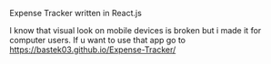 Expense Tracker written in React.js

I know that visual look on mobile devices is broken but i made it for computer users. 
If u want to use that app go to https://bastek03.github.io/Expense-Tracker/
